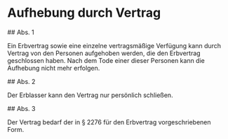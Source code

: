 # Aufhebung durch Vertrag



\#\# Abs. 1

 Ein Erbvertrag sowie eine einzelne vertragsmäßige Verfügung kann durch Vertrag von den Personen aufgehoben werden, die den Erbvertrag geschlossen haben. Nach dem Tode einer dieser Personen kann die Aufhebung nicht mehr erfolgen.

\#\# Abs. 2

 Der Erblasser kann den Vertrag nur persönlich schließen.

\#\# Abs. 3

 Der Vertrag bedarf der in § 2276 für den Erbvertrag vorgeschriebenen Form. 

